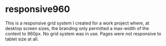 # responsive960

This is a responsive grid system I created for a work project where, at desktop screen sizes, the branding only permitted a max-width of the content to 960px. No grid system was in use. Pages were not responsive to tablet size at all.
